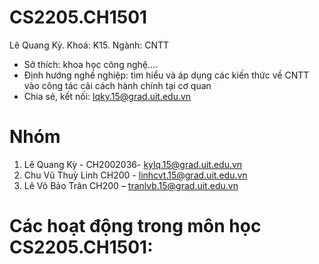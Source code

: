 # CS2205.CH1501
Lê Quang Kỳ. Khoá: K15. Ngành: CNTT  
- Sở thích: khoa học công nghệ....  
- Định hướng nghề nghiệp: tìm hiểu và áp dụng các kiến thức về CNTT vào công tác cải cách hành chính tại cơ quan 
- Chia sẻ, kết nối: lqky.15@grad.uit.edu.vn

# Nhóm
1.	Lê Quang Kỳ - CH2002036- kylq.15@grad.uit.edu.vn 
2.	Chu Vũ Thuỳ Linh CH200 - linhcvt.15@grad.uit.edu.vn 
3.	Lê Võ Bảo Trân CH200 – tranlvb.15@grad.uit.edu.vn 

# Các hoạt động trong môn học CS2205.CH1501:
